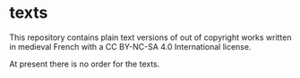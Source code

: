 # texts
This repository contains plain text versions of out of copyright works written in medieval French with a CC BY-NC-SA 4.0 International license. 

At present there is no order for the texts.
